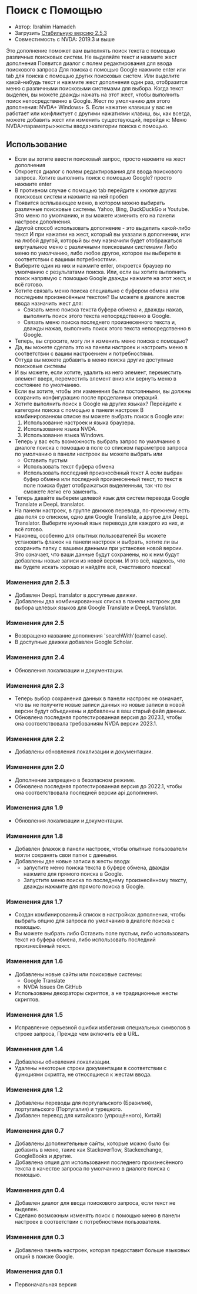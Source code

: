 # Поиск с Помощью #

*	Автор: Ibrahim Hamadeh
*	Загрузить [Стабильную версию 2.5.3][1]
*	Совместимость с NVDA: 2019.3 и выше

Это дополнение поможет вам выполнять поиск текста с помощью различных поисковых систем.
Не выделяйте текст и нажмите жест дополнения
Появится диалог с полем редактирования для ввода поискового запроса
Для поиска с помощью Google нажмите enter или tab для поиска с помощью других поисковых систем.
Или
выделите какой-нибудь текст и нажмите жест дополнения один раз, отобразится меню с различными поисковыми системами для выбора.
Когда текст выделен, вы можете дважды нажать на этот жест, чтобы выполнить поиск непосредственно в Google.
Жест по умолчанию для этого дополнения: NVDA+ Windows+ S.
Если нажатие клавиши у вас не работает или конфликтует с другими нажатиями клавиш,
вы, как всегда, можете добавить жест или изменить существующий, перейдя к:
Меню NVDA>параметры>жесты ввода>категории поиска с помощью.

## Использование ##

*	Если вы хотите ввести поисковый запрос, просто нажмите на жест дополнения
*	Откроется диалог с полем редактирования для ввода поискового запроса.
Хотите выполнить поиск с помощью Google? просто нажмите enter
*	В противном случае с помощью tab перейдите к кнопке других поисковых систем и нажмите на ней  пробел
*	Появится всплывающее меню, в котором можно выбирать различные поисковые системы.
Yahoo, Bing, DuckDuckGo и Youtube.
Это меню по умолчанию, и вы можете изменить его на панели настроек дополнения.
*	Другой способ использовать дополнение - это выделить какой-либо текст
И при нажатии на жест, который вы указали в дополнении, или на любой другой, который вы ему назначили
будет отображаться виртуальное меню с различными поисковыми системами
Либо меню по умолчанию, либо любое другое, которое вы выберете в соответствии с вашими потребностями.
*	Выберите один из них и нажмите enter, откроется браузер по умолчанию с результатами поиска.
Или, если вы хотите выполнить поиск напрямую с помощью Google
дважды нажмите на этот жест, и всё готово.
*	Хотите связать меню поиска специально с буфером обмена или последним произнесённым текстом?
Вы можете в диалоге жестов ввода  назначить жест для:
	*	Связать меню поиска текста буфера обмена и, дважды нажав, выполнить поиск этого текста непосредственно в Google.
	*	Связать меню поиска последнего произнесенного текста и, дважды нажав, выполнить поиск этого текста непосредственно в Google.
*	Теперь, вы спросите, могу ли я изменить меню поиска с помощью?
*	Да, вы можете сделать это на панели настроек и настроить меню в соответствии с вашим настроением и потребностями.
*	Оттуда вы можете добавить в меню поиска другие доступные поисковые системы
*	И вы можете, если хотите, удалить из него элемент, переместить элемент вверх, переместить элемент вниз или вернуть меню в состояние по умолчанию.
*	Если вы хотите, чтобы эти изменения были постоянными, вы должны сохранить конфигурацию после проделанных операций.
*	Хотите выполнить поиск в Google на других языках?
Перейдите к категории поиска с помощью в панели настроек
В комбинированном списке вы можете выбрать поиск в Google или:
	1.	Использование настроек и языка браузера.
	2.	Использование языка NVDA.
	3.	Использование языка Windows.
*	Теперь у вас есть возможность выбрать запрос по умолчанию в диалоге поиска с помощью
в поле со списком параметров запроса по умолчанию в панели настроек вы можете выбрать или
	*	Оставить пустым
	*	Использовать текст буфера обмена
	*	Использовать последний произнесённый текст
А если выбран буфер обмена или последний произнесенный текст, то текст в поле поиска будет отображаться выделенным, так что вы сможете легко его заменить.
*	Теперь давайте выберем целевой язык для систем перевода Google Translate и DeepL translator.
*	На панели настроек, в группе движков перевода, по-прежнему есть два поля со списком, одно для Google Translate, а другое для DeepL Translator. Выберите нужный язык перевода для каждого из них, и всё готово.
*	Наконец, особенно для опытных пользователей
Вы можете установить флажок на панели настроек и выбрать, хотите ли вы сохранить папку с вашими данными при установке новой версии.
Это означает, что ваши данные будут сохранены, но к ним будут добавлены новые записи из новой версии.
И это всё, надеюсь, что вы будете искать хорошо и найдёте всё, счастливого поиска!

### Изменения для 2.5.3 ###

*	Добавлен DeepL translator в доступные движки.
*	Добавлены два комбинированных списка в панели настроек для выбора целевых языков для Google Translate и DeepL translator.

### Изменения для 2.5 ###

*	Возвращено название дополнения 'searchWith'(camel case).
*	В доступные движки добавлен Google Scholar.

### Изменения для 2.4 ###

*	Обновления локализации и документации.

### Изменения для 2.3 ###

*	Теперь выбор сохранения данных в панели настроек не означает, что вы не получите новые записи данных
но новые записи в новой версии будут объединены и добавлены в ваш старый файл данных.
*	Обновлена последняя протестированная версия до 2023.1, чтобы она соответствовала требованиям NVDA версии 2023.1.

### Изменения для 2.2 ###

*	Добавлены обновления локализации и документации.

### Изменения для 2.0 ###

*	Дополнение запрещено в безопасном режиме.
*	Обновлена последняя протестированная версия до 2022.1, чтобы она соответствовала последней версии api дополнения.

### Изменения для 1.9 ###

*	Обновления локализации и документации.

### Изменения для 1.8 ###

*	Добавлен флажок в панели настроек, чтобы опытные пользователи могли сохранять свои папки с данными.
*	Добавлены две новые записи в жесты ввода:
	*	запустите меню поиска текста в буфере обмена, дважды нажмите для прямого поиска в Google.
	*	Запустите меню поиска по последнему произнесённому тексту, дважды нажмите для прямого поиска в Google.

### Изменения для 1.7 ###

*	Создан комбинированный список в настройках дополнения, чтобы выбрать опцию для запроса по умолчанию в диалоге поиска с помощью.
*	Вы можете выбрать либо Оставить поле пустым, либо использовать текст из буфера обмена, либо использовать последний произнесённый текст.

### Изменения для 1.6 ###

*	Добавлены новые сайты или поисковые системы:
	*	Google Translate
	*	NVDA Issues On GitHub
*	Использованы декораторы скриптов, а не традиционные жесты скриптов.

### Изменения для 1.5 ###

*	Исправление серьезной ошибки избегания специальных символов в строке запроса, Прежде чем включить её в URL.

### Изменения для 1.4 ###

*	Добавлены обновления локализации.
*	Удалены некоторые строки документации в соответствии с функциями скрипта, не относящиеся к жестам ввода.

### Изменения для 1.2 ###

*	Добавлены переводы для португальского (Бразилия), португальского (Португалия) и турецкого.
*	Добавлен перевод для китайского (упрощённого), Китай)

### Изменения для 0.7 ###

*	Добавлены дополнительные сайты, которые можно было бы добавить в меню, такие как Stackoverflow, Stackexchange, GoogleBooks и другие.
*	Добавлена опция для использования последнего произнесённого текста в качестве запроса по умолчанию в диалоге поиска с помощью.

### Изменения для 0.4 ###

*	Добавлен диалог для ввода поискового запроса, если текст не выделен.
*	Сделано возможным изменять поиск с помощью меню в панели настроек в соответствии с потребностями пользователя.

### Изменения для 0.3 ###

*	Добавлена панель настроек, которая предоставит больше языковых опций в поиске Google.

### Изменения для 0.1 ###

*	Первоначальная версия

[1]: https://github.com/ibrahim-s/searchWith/releases/download/2.5.3/searchWith-2.5.3.nvda-addon
